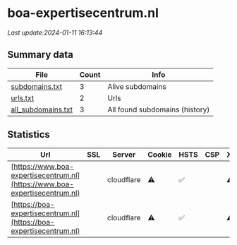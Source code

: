 # boa-expertisecentrum.nl
*Last update:2024-01-11 16:13:44*
## Summary data
| File       | Count | Info |
|------------|-------|------|
|[subdomains.txt](/data/boa-expertisecentrum/subdomains.txt)|3|Alive subdomains|
|[urls.txt](/data/boa-expertisecentrum/urls.txt)|2|Urls|
|[all_subdomains.txt](/data/boa-expertisecentrum/all_subdomains.txt)|3|All found subdomains (history)|
## Statistics
| Url | SSL | Server | Cookie | HSTS | CSP | XFO | XXP | RP | Tech |
|------------|-------|------|------|------|------|------|------|------|------|
|[https://www.boa-expertisecentrum.nl](https://www.boa-expertisecentrum.nl)| |cloudflare|:warning: |:white_check_mark: | |:warning: |:white_check_mark: | |:white_check_mark: | |:white_check_mark: | |Cloudflare HSTS HTTP...| |
|[https://boa-expertisecentrum.nl](https://boa-expertisecentrum.nl)| |cloudflare|:warning: |:white_check_mark: | |:warning: |:white_check_mark: | |:white_check_mark: | |:white_check_mark: | |Apache Tomcat Cloudf...| |
